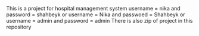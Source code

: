 This is a project for hospital management system
username = nika and password = shahbeyk
or
username = Nika and passwoed = Shahbeyk
or
username = admin and password = admin
There is also zip of project in this repository
